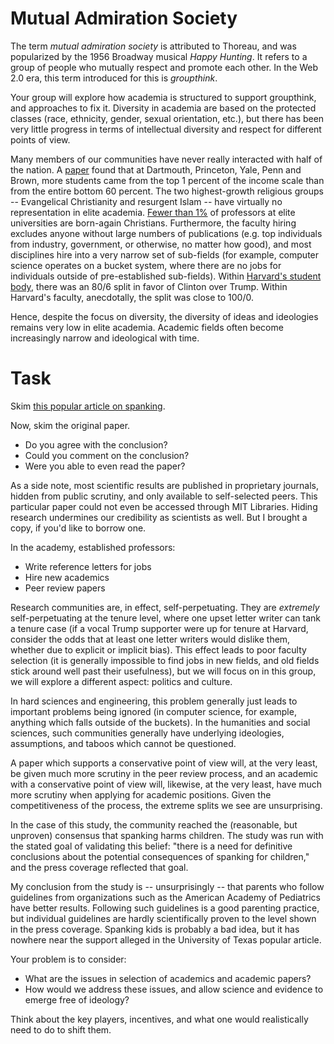 # Mutual Admiration Society 

The term *mutual admiration society* is attributed to Thoreau, and was
popularized by the 1956 Broadway musical *Happy Hunting*. It refers to
a group of people who mutually respect and promote each other. In the
Web 2.0 era, this term introduced for this is *groupthink*.

Your group will explore how academia is structured to support
groupthink, and approaches to fix it. Diversity in academia are based
on the protected classes (race, ethnicity, gender, sexual orientation,
etc.), but there has been very little progress in terms of
intellectual diversity and respect for different points of view.

Many members of our communities have never really interacted with half
of the nation. A
[paper](https://www.nytimes.com/interactive/2017/01/18/upshot/some-colleges-have-more-students-from-the-top-1-percent-than-the-bottom-60.html)
found that at Dartmouth, Princeton, Yale, Penn and Brown, more
students came from the top 1 percent of the income scale than from the
entire bottom 60 percent. The two highest-growth religious groups --
Evangelical Christianity and resurgent Islam -- have virtually no
representation in elite academia. [Fewer than
1%](http://religion.ssrc.org/reforum/Gross_Simmons.pdf) of professors
at elite universities are born-again Christians. Furthermore, the
faculty hiring excludes anyone without large numbers of publications
(e.g. top individuals from industry, government, or otherwise, no
matter how good), and most disciplines hire into a very narrow set of
sub-fields (for example, computer science operates on a bucket system,
where there are no jobs for individuals outside of pre-established
sub-fields). Within [Harvard's student
body](http://harvardmagazine.com/2017/05/harvards-class-gap), there
was an 80/6 split in favor of Clinton over Trump. Within Harvard's
faculty, anecdotally, the split was close to 100/0.

Hence, despite the focus on diversity, the diversity of ideas and
ideologies remains very low in elite academia. Academic fields often
become increasingly narrow and ideological with time.

# Task

Skim [this popular article on
spanking](https://news.utexas.edu/2016/04/25/risks-of-harm-from-spanking-confirmed-by-researchers).

Now, skim the original paper.

* Do you agree with the conclusion?
* Could you comment on the conclusion?
* Were you able to even read the paper?

As a side note, most scientific results are published in proprietary
journals, hidden from public scrutiny, and only available to
self-selected peers. This particular paper could not even be accessed
through MIT Libraries. Hiding research undermines our credibility as
scientists as well. But I brought a copy, if you'd like to borrow one.

In the academy, established professors:

* Write reference letters for jobs
* Hire new academics
* Peer review papers

Research communities are, in effect, self-perpetuating. They are
*extremely* self-perpetuating at the tenure level, where one upset
letter writer can tank a tenure case (if a vocal Trump supporter were
up for tenure at Harvard, consider the odds that at least one letter
writers would dislike them, whether due to explicit or implicit
bias). This effect leads to poor faculty selection (it is generally
impossible to find jobs in new fields, and old fields stick around
well past their usefulness), but we will focus on in this group, we
will explore a different aspect: politics and culture.

In hard sciences and engineering, this problem generally just leads to
important problems being ignored (in computer science, for example,
anything which falls outside of the buckets). In the humanities and
social sciences, such communities generally have underlying
ideologies, assumptions, and taboos which cannot be questioned. 

A paper which supports a conservative point of view will, at the very
least, be given much more scrutiny in the peer review process, and an
academic with a conservative point of view will, likewise, at the very
least, have much more scrutiny when applying for academic
positions. Given the competitiveness of the process, the extreme
splits we see are unsurprising.

In the case of this study, the community reached the (reasonable, but
unproven) consensus that spanking harms children. The study was run
with the stated goal of validating this belief: "there is a need for
definitive conclusions about the potential consequences of spanking
for children," and the press coverage reflected that goal.

My conclusion from the study is -- unsurprisingly -- that parents who
follow guidelines from organizations such as the American Academy of
Pediatrics have better results. Following such guidelines is a good
parenting practice, but individual guidelines are hardly
scientifically proven to the level shown in the press
coverage. Spanking kids is probably a bad idea, but it has nowhere
near the support alleged in the University of Texas popular article.

Your problem is to consider:

* What are the issues in selection of academics and academic papers?
* How would we address these issues, and allow science and evidence
  to emerge free of ideology?

Think about the key players, incentives, and what one would
realistically need to do to shift them.